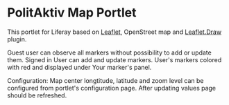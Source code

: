 # PolitAktiv Map Portlet
This portlet for Liferay based on [Leaflet](http://leafletjs.com), OpenStreet map and [Leaflet.Draw](https://github.com/Leaflet/Leaflet.draw) plugin.

Guest user can observe all markers without possibility to add or update them.
Signed in User can add and update markers. User's markers colored with red and displayed under Your marker's panel. 


Configuration:
	Map center longtitude, latitude and zoom level can be configured from portlet's configuration page. After updating values page should be refreshed.
